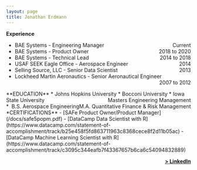 ```yaml
---
layout: page
title: Jonathan Erdmann
---
```


**Experience**
* BAE Systems - Engineering Manager<span style="float: right; ">Current</span>
* BAE Systems - Product Owner<span style="float: right; ">2018 to 2020</span>
* BAE Systems - Technical Lead<span style="float: right; ">2014 to 2018</span>
* USAF SEEK Eagle Office - Aerospace Engineer<span style="float: right; ">2014</span>
* Selling Source, LLC - Senior Data Scientist<span style="float: right; ">2013</span>
* Lockheed Martin Aeronautics - Senior Aeronautical Engineer<span style="float: right; ">2007 to 2012</span>

<!--
Engineering Manager - BAE Systems<span style="float: right; ">Current</span>  

Product Owner - BAE Systems<span style="float: right; ">2018 to 2020</span>  

Technical Lead - BAE Systems<span style="float: right; ">2014 to 2018</span>  

Aerospace Engineer - USAF SEEK Eagle Office<span style="float: right; ">2014</span>  

Senior Data Scientist - Selling Source, LLC<span style="float: right; ">2013</span>  

Senior Aeronautical Engineer - Lockheed Martin Aeronautics<span style="float: right; ">2007 to 2012</span>  
-->
<br>
**EDUCATION**
* Johns Hopkins University <span style="float: right; ">Masters Engineering Management</span>  
* Bocconi University <span style="float: right; ">M.A. Quantitative Finance & Risk Management</span>  
* Iowa State University <span style="float: right; ">B.S. Aerospace Engineering</span>

<!--
Johns Hopkins University <span style="float: right; ">Masters Engineering Management</span>  
 
Bocconi University <span style="float: right; ">M.A. Quantitative Finance & Risk Management</span>  

Iowa State University <span style="float: right; ">B.S. Aerospace Engineering</span>  
-->

<br>
**CERTIFICATIONS**
- [SAFe Product Owner/Product Manager](/docs/safe5popm.pdf)
- [DataCamp Data Scientist with R](https://www.datacamp.com/statement-of-accomplishment/track/b25e458f5fd863711963c8368cece8f2d11b05ac)
- [DataCamp Machine Learning Scientist with R](https://www.datacamp.com/statement-of-accomplishment/track/c3095c344eafb7f43367657b6ca6c54094832889)

<br>
<!--
**RECOGNITION & INTERESTS**
- Special Olympics
- Husband of the year 3x
- Father of the year 2x
- Parent of the year runner-up 2x
-->

<span style="float: right; "><a href="https://www.linkedin.com/in/jonathanerdmann/"><strong>> LinkedIn</strong></a> </span>
<br>
